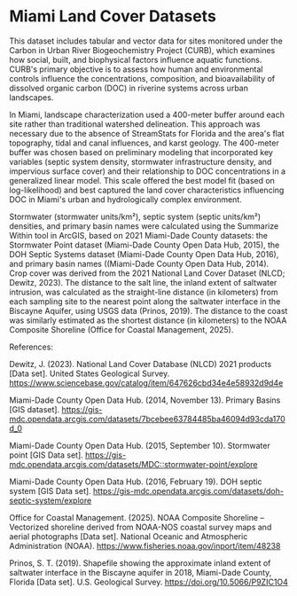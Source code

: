 # Miami Land Cover Datasets

This dataset includes tabular and vector data for sites monitored under the Carbon in Urban River Biogeochemistry Project (CURB), which examines how social, built, and biophysical factors influence aquatic functions. CURB's primary objective is to assess how human and environmental controls influence the concentrations, composition, and bioavailability of dissolved organic carbon (DOC) in riverine systems across urban landscapes.

In Miami, landscape characterization used a 400-meter buffer around each site rather than traditional watershed delineation. This approach was necessary due to the absence of StreamStats for Florida and the area's flat topography, tidal and canal influences, and karst geology. The 400-meter buffer was chosen based on preliminary modeling that incorporated key variables (septic system density, stormwater infrastructure density, and impervious surface cover) and their relationship to DOC concentrations in a generalized linear model. This scale offered the best model fit (based on log-likelihood) and best captured the land cover characteristics influencing DOC in Miami's urban and hydrologically complex environment.

Stormwater (stormwater units/km²), septic system (septic units/km²) densities, and primary basin names were calculated using the Summarize Within tool in ArcGIS, based on 2021 Miami-Dade County datasets: the Stormwater Point dataset (Miami-Dade County Open Data Hub, 2015), the DOH Septic Systems dataset (Miami-Dade County Open Data Hub, 2016), and primary basin names ((Miami-Dade County Open Data Hub, 2014). Crop cover was derived from the 2021 National Land Cover Dataset (NLCD; Dewitz, 2023). The distance to the salt line, the inland extent of saltwater intrusion, was calculated as the straight-line distance (in kilometers) from each sampling site to the nearest point along the saltwater interface in the Biscayne Aquifer, using USGS data (Prinos, 2019). The distance to the coast was similarly estimated as the shortest distance (in kilometers) to the NOAA Composite Shoreline (Office for Coastal Management, 2025).

References: 

Dewitz, J. (2023). National Land Cover Database (NLCD) 2021 products [Data set]. United States Geological Survey. https://www.sciencebase.gov/catalog/item/647626cbd34e4e58932d9d4e

Miami-Dade County Open Data Hub. (2014, November 13). Primary Basins [GIS dataset]. https://gis-mdc.opendata.arcgis.com/datasets/7bcebee63784485ba46094d93cda170d_0

Miami-Dade County Open Data Hub. (2015, September 10). Stormwater point [GIS Data set]. https://gis-mdc.opendata.arcgis.com/datasets/MDC::stormwater-point/explore

Miami-Dade County Open Data Hub. (2016, February 19). DOH septic system [GIS Data set]. https://gis-mdc.opendata.arcgis.com/datasets/doh-septic-system/explore

Office for Coastal Management. (2025). NOAA Composite Shoreline – Vectorized shoreline derived from NOAA-NOS coastal survey maps and aerial photographs [Data set]. National Oceanic and Atmospheric Administration (NOAA). https://www.fisheries.noaa.gov/inport/item/48238

Prinos, S. T. (2019). Shapefile showing the approximate inland extent of saltwater interface in the Biscayne aquifer in 2018, Miami-Dade County, Florida [Data set]. U.S. Geological Survey. https://doi.org/10.5066/P9ZIC1O4
